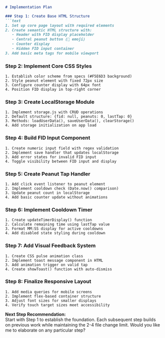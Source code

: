 ```markdown
# Implementation Plan

### Step 1: Create Base HTML Structure
```text
1. Set up core page layout with required elements
2. Create semantic HTML structure with:
   - Header with FID display placeholder
   - Central peanut button (🥜 emoji)
   - Counter display
   - Hidden FID input container
3. Add basic meta tags for mobile viewport
```

### Step 2: Implement Core CSS Styles
```text
1. Establish color scheme from specs (#F5E6D3 background)
2. Style peanut element with fixed 72px size
3. Configure counter display with 64px font
4. Position FID display in top-right corner
```

### Step 3: Create LocalStorage Module
```text
1. Implement storage.js with CRUD operations
2. Default structure: {fid: null, peanuts: 0, lastTap: 0}
3. Methods: loadUserData(), saveUserData(), clearStorage()
4. Add storage initialization on app load
```

### Step 4: Build FID Input Component
```text
1. Create numeric input field with regex validation
2. Implement save handler that updates localStorage
3. Add error states for invalid FID input
4. Toggle visibility between FID input and display
```

### Step 5: Create Peanut Tap Handler
```text
1. Add click event listener to peanut element
2. Implement cooldown check (Date.now() comparison)
3. Update peanut count in localStorage
4. Add basic counter update without animations
```

### Step 6: Implement Cooldown Timer
```text
1. Create updateTimerDisplay() function
2. Calculate remaining time using lastTap value
3. Format MM:SS display for active cooldowns
4. Add disabled state styling during cooldown
```

### Step 7: Add Visual Feedback System
```text
1. Create CSS pulse animation class
2. Implement toast message component in HTML
3. Add animation trigger on valid tap
4. Create showToast() function with auto-dismiss
```

### Step 8: Finalize Responsive Layout
```text
1. Add media queries for mobile screens
2. Implement flex-based container structure
3. Adjust font sizes for smaller displays
4. Verify touch target sizes meet accessibility
```

**Next Step Recommendation:**  
Start with Step 1 to establish the foundation. Each subsequent step builds on previous work while maintaining the 2-4 file change limit. Would you like me to elaborate on any particular step?